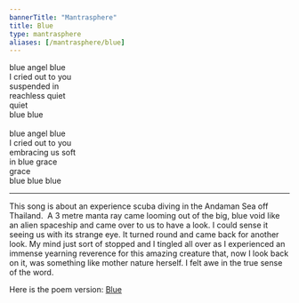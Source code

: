 ```yaml
---    
bannerTitle: "Mantrasphere" 
title: Blue    
type: mantrasphere
aliases: [/mantrasphere/blue]
---    
```

    
blue angel blue  
I cried out to you  
suspended in  
reachless quiet  
quiet  
blue blue  
   
blue angel blue  
I cried out to you  
embracing us soft  
in blue grace  
grace  
blue blue blue  


***  
This song is about an experience scuba diving in the 
Andaman Sea off Thailand.  
A 3 metre manta ray came looming out of the big, 
blue void like an alien spaceship and came over to us to 
have a look.
I could sense it seeing us with its strange eye.
It turned round and came back for another look.
My mind just sort of stopped and I tingled all over as I 
experienced an immense yearning reverence for this 
amazing creature that, now I look back on it, 
was something like mother nature herself.
I felt awe in the true sense of the word.

Here is the poem version: [Blue](/hk/mbm/blue/)
